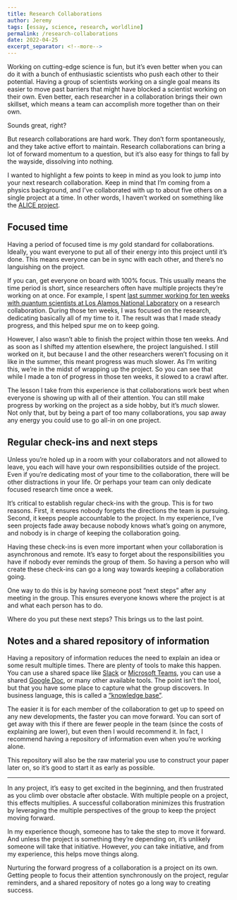 ```yaml
---
title: Research Collaborations
author: Jeremy
tags: [essay, science, research, worldline]
permalink: /research-collaborations
date: 2022-04-25
excerpt_separator: <!--more-->
---
```


Working on cutting-edge science is fun, but it’s even better when you can do it with a bunch of enthusiastic scientists who push each other to their potential. Having a group of scientists working on a single goal means its easier to move past barriers that might have blocked a scientist working on their own. Even better, each researcher in a collaboration brings their own skillset, which means a team can accomplish more together than on their own.

Sounds great, right?

But research collaborations are hard work. They don’t form spontaneously, and they take active effort to maintain. Research collaborations can bring a lot of forward momentum to a question, but it’s also easy for things to fall by the wayside, dissolving into nothing.

I wanted to highlight a few points to keep in mind as you look to jump into your next research collaboration. <!--more-->Keep in mind that I’m coming from a physics background, and I’ve collaborated with up to about five others on a single project at a time. In other words, I haven’t worked on something like the [ALICE project](https://alice-collaboration.web.cern.ch/collaboration/map).

## Focused time

Having a period of focused time is my gold standard for collaborations. Ideally, you want everyone to put all of their energy into this project until it’s done. This means everyone can be in sync with each other, and there’s no languishing on the project.

If you can, get everyone on board with 100% focus. This usually means the time period is short, since researchers often have multiple projects they’re working on at once. For example, I spent [last summer working for ten weeks with quantum scientists at Los Alamos National Laboratory](https://cotejer.github.io/qcss) on a research collaboration. During those ten weeks, I was focused on the research, dedicating basically all of my time to it. The result was that I made steady progress, and this helped spur me on to keep going.

However, I also wasn’t able to finish the project within those ten weeks. And as soon as I shifted my attention elsewhere, the project languished. I still worked on it, but because I and the other researchers weren’t focusing on it like in the summer, this meant progress was much slower. As I’m writing this, we’re in the midst of wrapping up the project. So you can see that while I made a ton of progress in those ten weeks, it slowed to a crawl after.

The lesson I take from this experience is that collaborations work best when everyone is showing up with all of their attention. You can still make progress by working on the project as a side hobby, but it’s *much* slower. Not only that, but by being a part of too many collaborations, you sap away any energy you could use to go all-in on one project.

## Regular check-ins and next steps

Unless you’re holed up in a room with your collaborators and not allowed to leave, you each will have your own responsibilities outside of the project. Even if you’re dedicating most of your time to the collaboration, there will be other distractions in your life. Or perhaps your team can only dedicate focused research time once a week.

It’s critical to establish regular check-ins with the group. This is for two reasons. First, it ensures nobody forgets the directions the team is pursuing. Second, it keeps people accountable to the project. In my experience, I’ve seen projects fade away because nobody knows what’s going on anymore, and nobody is in charge of keeping the collaboration going.

Having these check-ins is even more important when your collaboration is asynchronous and remote. It’s easy to forget about the responsibilities you have if nobody ever reminds the group of them. So having a person who will create these check-ins can go a long way towards keeping a collaboration going.

One way to do this is by having someone post “next steps” after any meeting in the group. This ensures everyone knows where the project is at and what each person has to do.

Where do you put these next steps? This brings us to the last point.

## Notes and a shared repository of information

Having a repository of information reduces the need to explain an idea or some result multiple times. There are plenty of tools to make this happen. You can use a shared space like [Slack](https://slack.com/) or [Microsoft Teams](https://www.microsoft.com/en-ca/microsoft-teams/group-chat-software?ms.url=teamscom&rtc=1), you can use a shared [Google Doc](https://docs.google.com/), or many other available tools. The point isn’t the tool, but that you have some place to capture what the group discovers. In business language, this is called a [“knowledge base”](https://www.atlassian.com/itsm/knowledge-management/what-is-a-knowledge-base).

The easier it is for each member of the collaboration to get up to speed on any new developments, the faster you can move forward. You can sort of get away with this if there are fewer people in the team (since the costs of explaining are lower), but even then I would recommend it. In fact, I recommend having a repository of information even when you’re working alone.

This repository will also be the raw material you use to construct your paper later on, so it’s good to start it as early as possible.

---

In any project, it’s easy to get excited in the beginning, and then frustrated as you climb over obstacle after obstacle. With multiple people on a project, this effects multiplies. A successful collaboration minimizes this frustration by leveraging the multiple perspectives of the group to keep the project moving forward.

In my experience though, someone has to take the step to move it forward. And unless the project is something they’re depending on, it’s unlikely someone will take that initiative. However, *you* can take initiative, and from my experience, this helps move things along.

Nurturing the forward progress of a collaboration is a project on its own. Getting people to focus their attention synchronously on the project, regular reminders, and a shared repository of notes go a long way to creating success.